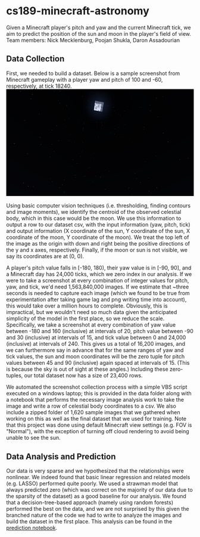 # cs189-minecraft-astronomy
Given a Minecraft player's pitch and yaw and the current Minecraft tick, we aim to predict the position of the sun and moon in the player's field of view. Team members: Nick Mecklenburg, Poojan Shukla, Daron Assadourian

## Data Collection
First, we needed to build a dataset. Below is a sample screenshot from Minecraft gameplay with a player yaw and pitch of 100 and -60, respectively, at tick 18240.
![](assets/y100_p-60_t18240.png)

Using basic computer vision techniques (i.e. thresholding, finding contours and image moments), we identify the centroid of the observed celestial body, which in this case would be the moon. We use this information to output a row to our dataset csv, with the input information (yaw, pitch, tick) and output information (X coordinate of the sun, Y coordinate of the sun, X coordinate of the moon, Y coordinate of the moon). We treat the top left of the image as the origin with down and right being the positive directions of the y and x axes, respectively. Finally, if the moon or sun is not visible, we say its coordinates are at (0, 0).

A player's pitch value falls in [-180, 180), their yaw value is in \[-90, 90\], and a Minecraft day has 24,000 ticks, which we zero index in our analysis. If we were to take a screenshot at every combination of integer values for pitch, yaw, and tick, we'd need 1,563,840,000 images. If we estimate that ~three seconds is needed to capture each image (which we found to be true from experimentation after taking game lag and png writing time into account), this would take over a million hours to complete. Obviously, this is impractical, but we wouldn't need so much data given the anticipated simplicity of the model in the first place, so we reduce the scale. Specifically, we take a screenshot at every combination of yaw value between -180 and 160 (inclusive) at intervals of 20, pitch value between -90 and 30 (inclusive) at intervals of 15, and tick value between 0 and 24,000 (inclusive) at intervals of 240. This gives us a total of 16,200 images, and we can furthermore say in advance that for the same ranges of yaw and tick values, the sun and moon coordinates will be the zero tuple for pitch values between 45 and 90 (inclusive) again spaced at intervals of 15. (This is because the sky is out of sight at these angles.) Including these zero-tuples, our total dataset now has a size of 23,400 rows.

We automated the screenshot collection process with a simple VBS script executed on a windows laptop; this is provided in the data folder along with a notebook that performs the necessary image analysis work to take the image and write a row of celestial body coordinates to a csv. We also include a zipped folder of 1,620 sample images that we gathered when working on this as well as the final dataset that we used for training. Note that this project was done using default Minecraft view settings (e.g. FOV is "Normal"), with the exception of turning off cloud rendering to avoid being unable to see the sun.

## Data Analysis and Prediction
Our data is very sparse and we hypothesized that the relationships were nonlinear. We indeed found that basic linear regression and related models (e.g. LASSO) performed quite poorly. We used a strawman model that always predicted zero (which was correct on the majority of our data due to the sparsity of the dataset) as a good baseline for our analysis. We found that a decision-tree-based approach (namely using random forests) performed the best on the data, and we are not surprised by this given the branched nature of the code we had to write to analyze the images and build the dataset in the first place. This analysis can be found in the [prediction notebook](./prediction.ipynb).